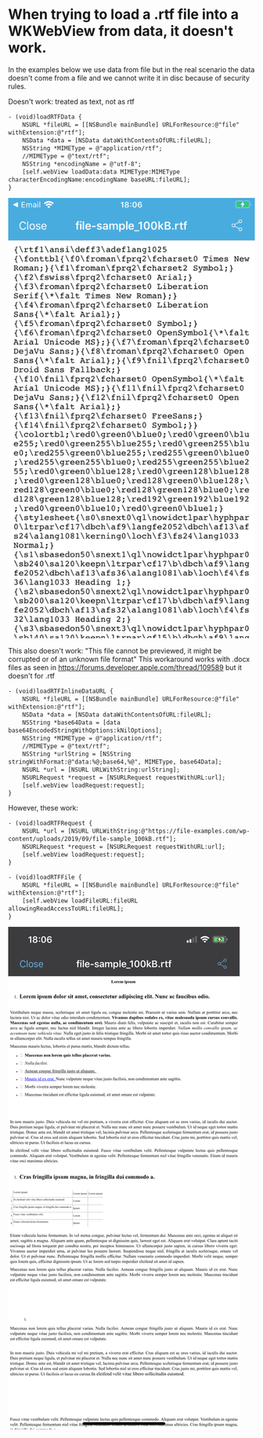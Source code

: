 # When trying to load a .rtf file into a WKWebView from data, it doesn't work.

In the examples below we use data from file but in the real scenario the data doesn't come from a file and we cannot write it in disc because of security rules.

Doesn't work: treated as text, not as rtf
```
- (void)loadRTFData {
    NSURL *fileURL = [[NSBundle mainBundle] URLForResource:@"file" withExtension:@"rtf"];
    NSData *data = [NSData dataWithContentsOfURL:fileURL];
    NSString *MIMEType = @"application/rtf";
    //MIMEType = @"text/rtf";
    NSString *encodingName = @"utf-8";
    [self.webView loadData:data MIMEType:MIMEType characterEncodingName:encodingName baseURL:fileURL];
}
```

![non working screenshot](WKWebView830.png)



This also doesn't work: "This file cannot be previewed, it might be corrupted or of an unknown file format"
This workaround works with .docx files as seen in https://forums.developer.apple.com/thread/109589 but it doesn't for .rtf
```
- (void)loadRTFInlineDataURL {
    NSURL *fileURL = [[NSBundle mainBundle] URLForResource:@"file" withExtension:@"rtf"];
    NSData *data = [NSData dataWithContentsOfURL:fileURL];
    NSString *base64Data = [data base64EncodedStringWithOptions:kNilOptions];
    NSString *MIMEType = @"application/rtf";
    //MIMEType = @"text/rtf";
    NSString *urlString = [NSString stringWithFormat:@"data:%@;base64,%@", MIMEType, base64Data];
    NSURL *url = [NSURL URLWithString:urlString];
    NSURLRequest *request = [NSURLRequest requestWithURL:url];
    [self.webView loadRequest:request];
}
```


However, these work:
```
- (void)loadRTFRequest {
    NSURL *url = [NSURL URLWithString:@"https://file-examples.com/wp-content/uploads/2019/09/file-sample_100kB.rtf"];
    NSURLRequest *request = [NSURLRequest requestWithURL:url];
    [self.webView loadRequest:request];
}
```
```
- (void)loadRTFFile {
    NSURL *fileURL = [[NSBundle mainBundle] URLForResource:@"file" withExtension:@"rtf"];
    [self.webView loadFileURL:fileURL allowingReadAccessToURL:fileURL];
}
```

![working screenshot](UIWebView803.png)
